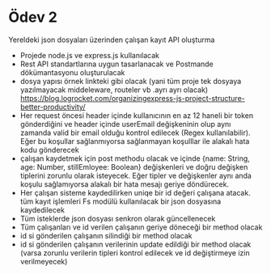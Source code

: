 # Ödev 2

Yereldeki json dosyaları üzerinden çalışan kayıt API oluşturma

* Projede node.js ve express.js kullanılacak
* Rest API standartlarına uygun tasarlanacak ve Postmande dökümantasyonu
oluşturulacak
* dosya yapısı örnek linkteki gibi olacak (yani tüm proje tek dosyaya yazılmayacak
middeleware, routeler vb .ayrı ayrı olacak) https://blog.logrocket.com/organizingexpress-js-project-structure-better-productivity/
* Her request öncesi header içinde kullanıcının en az 12 haneli bir token
gönderdiğini ve header içinde userEmail değişkeninin olup aynı zamanda valid
bir email olduğu kontrol edilecek (Regex kullanılabilir). Eğer bu koşullar
sağlanmıyorsa sağlanmayan koşulllar ile alakalı hata kodu gönderecek
* çalışan kaydetmek için post methodu olacak ve içinde {name: String, age: Number,
stillEmloyee: Boolean} değişkenleri ve doğru değişken tiplerini zorunlu olarak
isteyecek. Eğer tipler ve değişkenler aynı anda koşulu sağlamıyorsa alakalı bir
hata mesajı geriye döndürecek.
* Her çalışan sisteme kaydedilirken uniqe bir id değeri çalışana atacak. tüm kayıt
işlemleri Fs modülü kullanılacak bir json dosyasına kaydedilecek
* Tüm isteklerde json dosyası senkron olarak güncellenecek
* Tüm çalışanları ve id verilen çalışanın geriye döneceği bir method olacak
* id si gönderilen çalışanın silindiği bir method olacak
* id si gönderilen çalışanın verilerinin update edildiği bir method olacak (varsa
zorunlu verilerin tipleri kontrol edilecek ve id değiştirmeye izin verilmeyecek)

